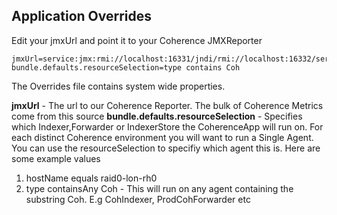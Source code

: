 ## Application Overrides

Edit your jmxUrl and point it to your Coherence JMXReporter 

	jmxUrl=service:jmx:rmi://localhost:16331/jndi/rmi://localhost:16332/server
	bundle.defaults.resourceSelection=type contains Coh

The Overrides file contains system wide properties. 

 **jmxUrl** -  The url to our Coherence Reporter.  The bulk of Coherence Metrics come from this source
 **bundle.defaults.resourceSelection** - Specifies which Indexer,Forwarder or IndexerStore the CoherenceApp will run on. For each distinct Coherence environment you will want to run a Single Agent.  You can use the resourceSelection to specifiy which agent this is. Here are some example values

 1. hostName equals raid0-lon-rh0	
 2. type containsAny Coh  - This will run on any agent containing the substring Coh. E.g CohIndexer, ProdCohForwarder etc


